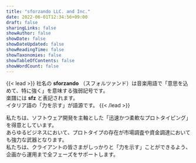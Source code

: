 ```yaml
---
title: "sforzando LLC. and Inc."
date: 2022-06-01T12:34:56+09:00
draft: false
sharingLinks: false
showAuthor: false
showDate: false
showDateUpdated: false
showReadingTime: false
showTaxonomies: false
showTableOfContents: false
showWordCount: false
---
```


{{< lead >}}
社名の **sforzando** （スフォルツァンド）は音楽用語で「意思を込めて、特に強く」を意味する強弱記号です。  
楽譜には **sfz** と表記されます。  
イタリア語の「力を示す」が語源です。
{{< /lead >}}

私たちは、ソフトウェア開発を主軸とした「迅速かつ柔軟なプロトタイピング」を得意としています。  
あらゆるビジネスにおいて、プロトタイプの存在が市場調査や資金調達においても強力な武器となります。  
私たちは、クライアントの皆さまがしっかりと「力を示す」ことができるよう、企画から運用まで全フェーズをサポートします。

